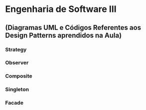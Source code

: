 # Engenharia de Software III

<h2>(Diagramas UML e Códigos Referentes aos Design Patterns aprendidos na Aula)</h2>
<h3>Strategy</h3>
<h3>Observer</h3>
<h3>Composite</h3>
<h3>Singleton</h3>
<h3>Facade</h3>
